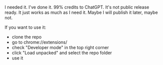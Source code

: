 I needed it. I've done it. 
99% credits to ChatGPT. 
It's not public release ready.
It just works as much as I need it.
Maybe I will publish it later, maybe not.

If you want to use it:
- clone the repo
- go to chrome://extensions/
- check "Developer mode" in the top right corner
- click "Load unpacked" and select the repo folder
- use it



